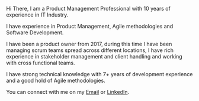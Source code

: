 Hi There, I am a Product Management Professional with 10 years of experience in IT Industry. 

I have experience in Product Management, Agile methodologies and Software Development.

I have been a product owner from 2017, during this time I have been managing scrum teams spread across different locations, I have rich experience in stakeholder management and client handling and working with cross functional teams.

I have strong technical knowledge with 7+ years of development experience and a good hold of Agile methodologies.

You can connect with me on my [Email](mailto:ashishjw@gmail.com) or [LinkedIn](https://www.linkedin.com/in/ashishjaiswal07/).
